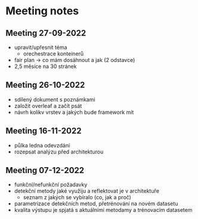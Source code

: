 # Meeting notes

## Meeting 27-09-2022
- upravit/upřesnit téma
    - orechestrace konteinerů
- fair plan -> co mám dosáhnout a jak (2 odstavce)
- 2,5 měsíce na 30 stránek

## Meeting 26-10-2022
- sdílený dokument s poznámkami
- založit overleaf a začít psát
- návrh kolikv vrstev a jakých bude framework mít

## Meeting 16-11-2022
- půlka ledna odevzdání
- rozepsat analýzu před architekturou

## Meeting 07-12-2022
- funkční/nefunkční požadavky
- detekční metody jaké využiju a reflektovat je v architektuře
    - seznam z jakých se vybíralo (co, jak a proč)
- parametrizace detekčních metod, přetrénování na novém datasetu
- kvalita výstupu je spjatá s aktuálními metodamy a trénovacím datasetem